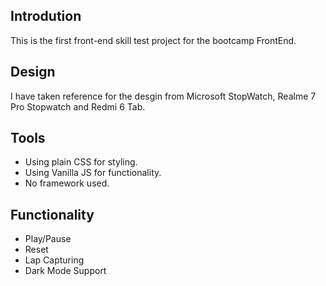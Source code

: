 ## Introdution
This is the first front-end skill test project for the bootcamp FrontEnd.

## Design
I have taken reference for the desgin from Microsoft StopWatch, Realme 7 Pro Stopwatch and Redmi 6 Tab.

## Tools
* Using plain CSS for styling.
* Using Vanilla JS for functionality.
* No framework used.

## Functionality
* Play/Pause
* Reset
* Lap Capturing
* Dark Mode Support
